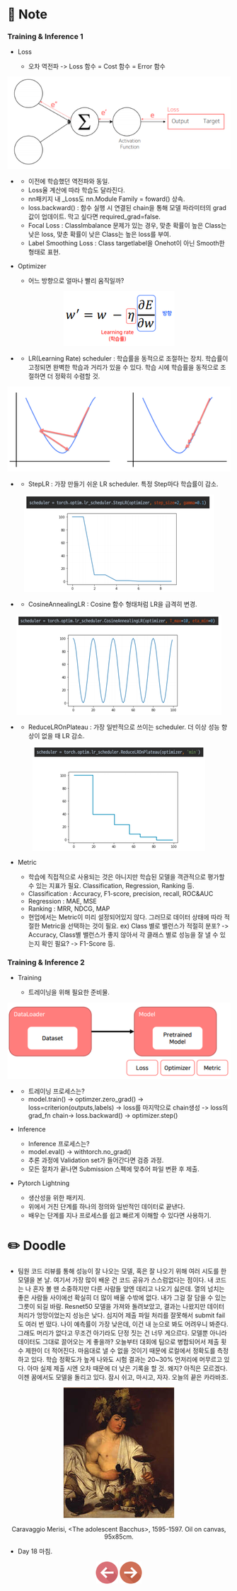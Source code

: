 # 📙 Note

### Training & Inference 1

- Loss

  - 오차 역전파 -> Loss 함수 = Cost 함수 = Error 함수
<p align="center"><img src="https://github.com/iamtrueline/Boostcamp_AI_Tech_Note/blob/main/images/day18_img00.PNG" alt="오차 역전파"></p>

-
  - 이전에 학습했던 역전파와 동일.
  - Loss율 계산에 따라 학습도 달라진다.
  - nn패키지 내 _Loss도 nn.Module Family = foward() 상속.
  - loss.backward() : 함수 실행 시 연결된 chain을 통해 모델 파라미터의 grad 값이 업데이트. 막고 싶다면 required_grad=false.
  - Focal Loss : ClassImbalance 문제가 있는 경우, 맞춘 확률이 높은 Class는 낮은 loss, 맞춘 확률이 낮은 Class는 높은 loss를 부여.
  - Label Smoothing Loss : Class targetlabel을 Onehot이 아닌 Smooth한 형태로 표현.

- Optimizer

  - 어느 방향으로 얼마나 빨리 움직일까?
<p align="center"><img src="https://github.com/iamtrueline/Boostcamp_AI_Tech_Note/blob/main/images/day18_img01.PNG" alt="학습률"></p>

-
  - LR(Learning Rate) scheduler : 학습률을 동적으로 조절하는 장치. 학습률이 고정되면 완벽한 학습과 거리가 있을 수 있다. 학습 시에 학습률을 동적으로 조절하면 더 정확히 수렴할 것.
<p align="center"><img src="https://github.com/iamtrueline/Boostcamp_AI_Tech_Note/blob/main/images/day18_img02.PNG" alt="학습률 변동가부에 따른 예시 그래프"></p>

-
  - StepLR : 가장 만들기 쉬운 LR scheduler. 특정 Step마다 학습률이 감소.
<p align="center"><img src="https://github.com/iamtrueline/Boostcamp_AI_Tech_Note/blob/main/images/day18_img03.PNG" alt="StepLR"></p>

-
  - CosineAnnealingLR : Cosine 함수 형태처럼 LR을 급격히 변경.
<p align="center"><img src="https://github.com/iamtrueline/Boostcamp_AI_Tech_Note/blob/main/images/day18_img04.PNG" alt="CosineAnnealingLR"></p>

-
  - ReduceLROnPlateau : 가장 일반적으로 쓰이는 scheduler. 더 이상 성능 향상이 없을 때 LR 감소.
<p align="center"><img src="https://github.com/iamtrueline/Boostcamp_AI_Tech_Note/blob/main/images/day18_img05.PNG" alt="ReduceLROnPlateau"></p>

- Metric

  - 학습에 직접적으로 사용되는 것은 아니지만 학습된 모델을 객관적으로 평가할 수 있는 지표가 필요. Classification, Regression, Ranking 등.
  - Classification : Accuracy, F1-score, precision, recall, ROC&AUC
  - Regression : MAE, MSE
  - Ranking : MRR, NDCG, MAP
  - 현업에서는 Metric이 미리 설정되어있지 않다. 그러므로 데이터 상태에 따라 적절한 Metric을 선택하는 것이 필요. ex) Class 별로 밸런스가 적절히 분포? -> Accuracy, Class별 밸런스가 좋지 않아서 각 클래스 별로 성능을 잘 낼 수 있는지 확인 필요? -> F1-Score 등.

### Training & Inference 2

- Training

  - 트레이닝을 위해 필요한 준비물.
<p align="center"><img src="https://github.com/iamtrueline/Boostcamp_AI_Tech_Note/blob/main/images/day18_img06.PNG" alt="트레이닝을 위해 필요한 준비물"></p>

-
  - 트레이닝 프로세스는?
  - model.train() -> optimzer.zero_grad() -> loss=criterion(outputs,labels) -> loss를 마지막으로 chain생성 -> loss의 grad_fn chain→ loss.backward() -> optimizer.step()

- Inference

  - Inference 프로세스는?
  - model.eval() -> withtorch.no_grad()
  - 추론 과정에 Validation set가 들어간다면 검증 과정.
  - 모든 절차가 끝나면 Submission 스펙에 맞추어 파일 변환 후 제출.

- Pytorch Lightning

  - 생산성을 위한 패키지.
  - 위에서 거친 단계를 하나의 정의와 일반적인 데이터로 끝낸다.
  - 배우는 단계를 지나 프로세스를 쉽고 빠르게 이해할 수 있다면 사용하기.

# ✏️ Doodle

- 팀원 코드 리뷰를 통해 성능이 잘 나오는 모델, 혹은 잘 나오기 위해 여러 시도를 한 모델을 본 날. 여기서 가장 많이 배운 건 코드 공유가 스스럼없다는 점이다. 내 코드는 나 혼자 볼 땐 소중하지만 다른 사람들 앞엔 데리고 나오기 싫은데. 열의 넘치는 좋은 사람들 사이에선 확실히 더 많이 배울 수밖에 없다. 내가 그걸 잘 담을 수 있는 그릇이 되길 바람. Resnet50 모델을 가져와 돌려보았고, 결과는 나왔지만 데이터 처리가 엉망이었는지 성능은 낮다. 심지어 제출 파일 처리를 잘못해서 submit fail도 여러 번 떴다. 나이 예측률이 가장 낮은데, 이건 내 눈으로 봐도 어려우니 봐준다. 그래도 머리가 없다고 무조건 아기라도 단정 짓는 건 너무 게으르다. 모델뿐 아니라 데이터도 그대로 끌어오는 게 좋을까? 오늘부터 대회에 팀으로 병합되어서 제출 횟수 제한이 더 적어진다. 마음대로 낼 수 없을 것이기 때문에 로컬에서 정확도를 측정하고 있다. 학습 정확도가 높게 나와도 시험 결과는 20~30% 언저리에 머무르고 있다. 아마 실제 제출 시엔 오차 때문에 더 낮은 기록을 할 것. 왜지? 아직은 모르겠다. 이젠 꿈에서도 모델을 돌리고 있다. 잠시 쉬고, 마시고, 자자. 오늘의 끝은 카라바조.
<p align="center"><img src="https://github.com/iamtrueline/Boostcamp_AI_Tech_Note/blob/main/images/Caravaggio_Merisi_1595_The_adolescent_Bacchus.jpg"></p>
<p align="center">Caravaggio Merisi, &ltThe adolescent Bacchus&gt, 1595-1597. Oil on canvas, 95x85cm.</p>

- Day 18 마침.

[<p align="center"><img src = "https://github.com/iamtrueline/Boostcamp_AI_Tech_Note/blob/main/images/back.png" width ="50px" />](https://github.com/iamtrueline/Boostcamp_AI_Tech_Note/blob/main/LEVEL1_P_1/Day17/Note.md "Day17 Note")   [<img src = "https://github.com/iamtrueline/Boostcamp_AI_Tech_Note/blob/main/images/next.png" width ="50px" /></p>](https://github.com/iamtrueline/Boostcamp_AI_Tech_Note/blob/main/LEVEL1_P_1/Day19/Note.md "Day19 Note")

